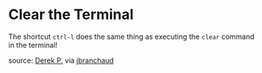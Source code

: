 # Clear the Terminal

The shortcut `ctrl-l` does the same thing as executing the `clear` command in the terminal!

source: [Derek P.](https://twitter.com/DerkTheDaring) via [jbranchaud](https://github.com/jbranchaud/til/blob/master/unix/clear-the-screen.md)

